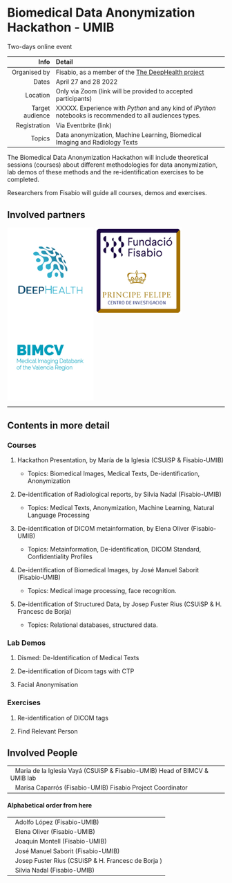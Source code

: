 # Biomedical Data Anonymization Hackathon - UMIB

Two-days online event 


| Info | Detail |
| ---: | :--- |
| Organised by | Fisabio, as a member of the [The DeepHealth project](https://deephealth-project.eu) |
| Dates | April 27 and 28 2022  |
| Location | Only via Zoom (link will be provided to accepted participants) |
| Target audience | XXXXX. Experience with *Python* and any kind of *IPython* notebooks is recommended to all audiences types. |
| Registration | Via Eventbrite (link) |
| Topics | Data anonymization, Machine Learning, Biomedical Imaging and Radiology Texts |


The Biomedical Data Anonymization Hackathon will include theoretical sessions (courses)
about different methodologies for data anonymization, lab demos of these methods
and the re-identification exercises to be completed.

Researchers from Fisabio will guide all courses, demos and exercises.


## Involved partners
<img src=figures/deep.png align="center" width="200">  <img src=figures/logo_cipf_fisabio.png align="center" width="200">  <img src=figures/logobimcv.png align="center" width="200"> 


---

## Contents in more detail

### Courses

1. Hackathon Presentation, by María de la Iglesia (CSUiSP & Fisabio-UMIB)

    - Topics: Biomedical Images, Medical Texts, De-identification, Anonymization

2. De-identification of Radiological reports, by Silvia Nadal (Fisabio-UMIB)

    - Topics: Medical Texts, Anonymization, Machine Learning, Natural Language Processing

3. De-identification of DICOM metainformation, by Elena Oliver (Fisabio-UMIB)

    - Topics: Metainformation, De-identification, DICOM Standard, Confidentiality Profiles 

4. De-identification of Biomedical Images, by José Manuel Saborit (Fisabio-UMIB)

    - Topics: Medical image processing, face recognition.

5. De-identification of Structured Data, by Josep Fuster Rius (CSUiSP & H. Francesc de Borja)
    
    - Topics: Relational databases, structured data.


### Lab Demos

1. Dismed: De-Identification of Medical Texts

2. De-identification of Dicom tags with CTP

3. Facial Anonymisation 



### Exercises

1. Re-identification of DICOM tags

2. Find Relevant Person

## Involved People

|     |
| --- |
| &nbsp;&nbsp; Maria de la Iglesia Vayá (CSUiSP & Fisabio-UMIB) Head of BIMCV & UMIB lab|
| &nbsp;&nbsp; Marisa Caparrós (Fisabio-UMIB) Fisabio Project Coordinator |

#### Alphabetical order from here

|     |
| --- |
| &nbsp;&nbsp; Adolfo López (Fisabio-UMIB) |
| &nbsp;&nbsp; Elena Oliver (Fisabio-UMIB) |
| &nbsp;&nbsp; Joaquin Montell (Fisabio-UMIB) |
| &nbsp;&nbsp; José Manuel Saborit (Fisabio-UMIB) |
| &nbsp;&nbsp; Josep Fuster Rius (CSUiSP & H. Francesc de Borja ) |
| &nbsp;&nbsp; Silvia Nadal (Fisabio-UMIB) |
